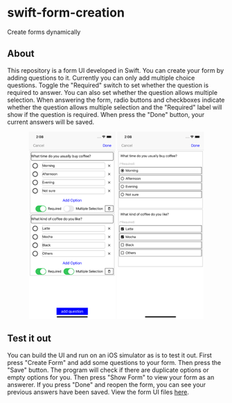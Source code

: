 # swift-form-creation
Create forms dynamically

## About
This repository is a form UI developed in Swift. You can create your form by adding questions to it. Currently you can only add multiple choice questions. Toggle the "Required" switch to set whether the question is required to answer. You can also set whether the question allows multiple selection. When answering the form, radio buttons and checkboxes indicate whether the question allows multiple selection and the "Required" label will show if the question is required. When press the "Done" button, your current answers will be saved.

<p align="center">
    <img width=200 src="https://github.com/spontit/swift-form-creation/blob/master/Screen%20Shots/Simulator%20Screen%20Shot%20-%20iPhone%2011%20-%202020-06-23%20at%2014.08.01.png" /> 
    <img width=200 src="https://github.com/spontit/swift-form-creation/blob/master/Screen%20Shots/Simulator%20Screen%20Shot%20-%20iPhone%2011%20-%202020-06-23%20at%2014.08.17.png" /> 
</p>

## Test it out
You can build the UI and run on an iOS simulator as is to test it out. First press "Create Form" and add some questions to your form. Then press the "Save" button. The program will check if there are duplicate options or empty options for you. Then press "Show Form" to view your form as an answerer. If you press "Done" and reopen the form, you can see your previous answers have been saved. View the form UI files <a href="https://github.com/spontit/swift-form-creation/tree/master/FormCreation">here</a>.
